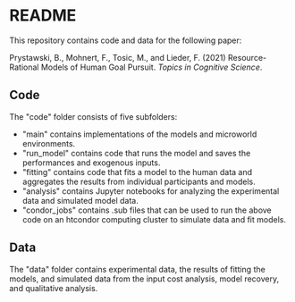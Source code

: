 # README

This repository contains code and data for the following paper:

Prystawski, B., Mohnert, F., Tosic, M., and Lieder, F. (2021) Resource-Rational Models of Human Goal Pursuit. *Topics in Cognitive Science*.

## Code

The "code" folder consists of five subfolders:

- "main" contains implementations of the models and microworld environments.
- "run_model" contains code that runs the model and saves the performances and exogenous inputs.
- "fitting" contains code that fits a model to the human data and aggregates the results from individual participants and models. 
- "analysis" contains Jupyter notebooks for analyzing the experimental data and simulated model data.
- "condor_jobs" contains .sub files that can be used to run the above code on an htcondor computing cluster to simulate data and fit models.

## Data

The "data" folder contains experimental data, the results of fitting the models, and simulated data from the input cost analysis, model recovery, and qualitative analysis.
